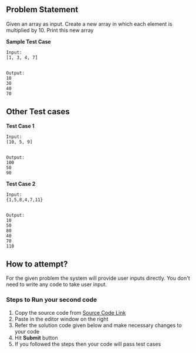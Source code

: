 ## Problem Statement
Given an array as input. Create a new array in which each element is multiplied 
by 10. Print this new array


**Sample Test Case**
```
Input:
[1, 3, 4, 7]


Output:
10
30
40
70
```
## Other Test cases
**Test Case 1**
```
Input:
[10, 5, 9]


Output:
100
50
90
```

**Test Case 2**
```
Input:
{1,5,8,4,7,11}


Output:
10
50
80
40
70
110
```

## How to attempt?
For the given problem the system will provide user inputs directly. You don't need to write any code to take user input.

### Steps to Run your second code
1. Copy the source code from [Source Code Link](https://raw.githubusercontent.com/Aartiarora22/Lab_assignments/main/Q5/T1/Main.java)
2. Paste in the editor window on the right
3. Refer the solution code given below and make necessary changes to your code
4. Hit **Submit** button
5. If you followed the steps then your code will pass test cases

